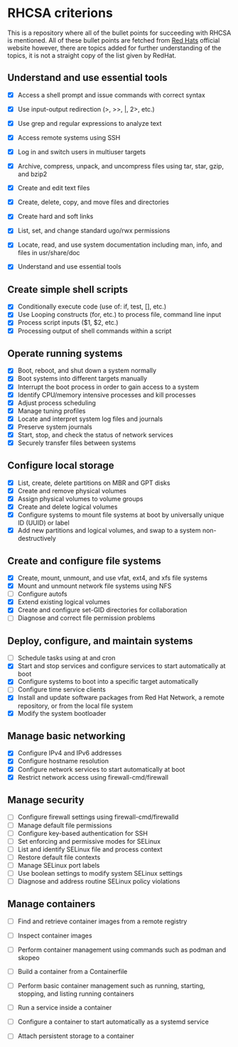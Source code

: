 # RHCSA criterions

This is a repository where all of the bullet points for succeeding with RHCSA is mentioned. All of these bullet points are fetched from [Red Hats](https://www.redhat.com/en/services/training/ex200-red-hat-certified-system-administrator-rhcsa-exam?section=Objectives) official website however, there are topics added for further understanding of the topics, it is not a straight copy of the list given by RedHat. 

## Understand and use essential tools

- [x] Access a shell prompt and issue commands with correct syntax
- [x] Use input-output redirection (>, >>, |, 2>, etc.)
- [x] Use grep and regular expressions to analyze text
- [x] Access remote systems using SSH
- [x] Log in and switch users in multiuser targets
- [x] Archive, compress, unpack, and uncompress files using tar, star, gzip, and bzip2
- [x] Create and edit text files
- [x] Create, delete, copy, and move files and directories
- [x] Create hard and soft links
- [x] List, set, and change standard ugo/rwx permissions
- [x] Locate, read, and use system documentation including man, info, and files in  usr/share/doc
- [x] Understand and use essential tools


## Create simple shell scripts
- [x] Conditionally execute code (use of: if, test, [], etc.)
- [x] Use Looping constructs (for, etc.) to process file, command line input
- [x] Process script inputs ($1, $2, etc.)
- [x] Processing output of shell commands within a script

## Operate running systems

- [x] Boot, reboot, and shut down a system normally
- [x] Boot systems into different targets manually
- [x] Interrupt the boot process in order to gain access to a system
- [x] Identify CPU/memory intensive processes and kill processes
- [x] Adjust process scheduling
- [x] Manage tuning profiles
- [x] Locate and interpret system log files and journals
- [x] Preserve system journals
- [x] Start, stop, and check the status of network services
- [x] Securely transfer files between systems

## Configure local storage

- [x] List, create, delete partitions on MBR and GPT disks
- [x] Create and remove physical volumes
- [x] Assign physical volumes to volume groups
- [x] Create and delete logical volumes
- [x] Configure systems to mount file systems at boot by universally unique ID (UUID) or label
- [x] Add new partitions and logical volumes, and swap to a system non-destructively

## Create and configure file systems

- [x] Create, mount, unmount, and use vfat, ext4, and xfs file systems
- [x] Mount and unmount network file systems using NFS
- [ ] Configure autofs
- [x] Extend existing logical volumes
- [x] Create and configure set-GID directories for collaboration
- [ ] Diagnose and correct file permission problems

## Deploy, configure, and maintain systems

- [ ] Schedule tasks using at and cron
- [x] Start and stop services and configure services to start automatically at boot
- [x] Configure systems to boot into a specific target automatically
- [ ] Configure time service clients
- [x] Install and update software packages from Red Hat Network, a remote repository, or from the local file system
- [x] Modify the system bootloader

## Manage basic networking

- [x] Configure IPv4 and IPv6 addresses
- [x] Configure hostname resolution
- [x] Configure network services to start automatically at boot
- [x] Restrict network access using firewall-cmd/firewall

## Manage security

- [ ] Configure firewall settings using firewall-cmd/firewalld
- [ ] Manage default file permissions
- [ ] Configure key-based authentication for SSH
- [ ] Set enforcing and permissive modes for SELinux
- [ ] List and identify SELinux file and process context
- [ ] Restore default file contexts
- [ ] Manage SELinux port labels
- [ ] Use boolean settings to modify system SELinux settings
- [ ] Diagnose and address routine SELinux policy violations

## Manage containers

- [ ] Find and retrieve container images from a remote registry
- [ ] Inspect container images
- [ ] Perform container management using commands such as podman and skopeo
- [ ] Build a container from a Containerfile
- [ ] Perform basic container management such as running, starting, stopping, and listing running containers
- [ ] Run a service inside a container
- [ ] Configure a container to start automatically as a systemd service
- [ ] Attach persistent storage to a container


